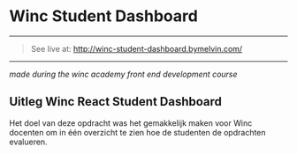 # Winc Student Dashboard

-----------
> See live at: <http://winc-student-dashboard.bymelvin.com/>
-----------


*made during the winc academy front end development course*

## Uitleg Winc React Student Dashboard
Het doel van deze opdracht was het gemakkelijk maken voor Winc docenten om in één overzicht te zien hoe de studenten de opdrachten evalueren. 



